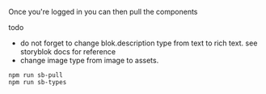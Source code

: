Once you're logged in you can then pull the components

todo

- do not forget to change blok.description type from text to rich text. see storyblok docs for reference
- change image type from image to assets.

```
npm run sb-pull
npm run sb-types

```
